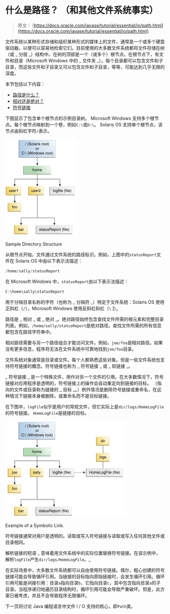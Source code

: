 # 什么是路径？ （和其他文件系统事实）

> 原文： [https://docs.oracle.com/javase/tutorial/essential/io/path.html](https://docs.oracle.com/javase/tutorial/essential/io/path.html)

文件系统以某种形式存储和组织某种形式的媒体上的文件，通常是一个或多个硬盘驱动器，以便可以容易地检索它们。目前使用的大多数文件系统都将文件存储在树（或 _ 分层 _）结构中。在树的顶部是一个（或多个）根节点。在根节点下，有文件和目录（Microsoft Windows 中的 _ 文件夹 _）。每个目录都可以包含文件和子目录，而这些文件和子目录又可以包含文件和子目录，等等，可能达到几乎无限的深度。

本节包括以下内容：

*   [路径是什么？](#path)
*   [相对还是绝对？](#relative)
*   [符号链接](#symlink)

下图显示了包含单个根节点的示例目录树。 Microsoft Windows 支持多个根节点。每个根节点映射到一个卷，例如`C:\`或`D:\`。 Solaris OS 支持单个根节点，该节点由斜杠字符`/`表示。

![Sample directory structure](img/b97c412825f946c5ba10ec251357ac38.jpg)

Sample Directory Structure



从根节点开始，文件通过文件系统的路径标识。例如，上图中的`statusReport`文件在 Solaris OS 中由以下表示法描述：

```java
/home/sally/statusReport

```

在 Microsoft Windows 中，`statusReport`由以下表示法描述：

```java
C:\home\sally\statusReport

```

用于分隔目录名称的字符（也称为 _ 分隔符 _）特定于文件系统：Solaris OS 使用正斜杠（`/`），Microsoft Windows 使用反斜杠斜杠（`\` ]）。

路径是 _ 相对 _ 或 _ 绝对 _。绝对路径始终包含查找文件所需的根元素和完整目录列表。例如，`/home/sally/statusReport`是绝对路径。查找文件所需的所有信息都包含在路径字符串中。

相对路径需要与另一个路径组合才能访问文件。例如，`joe/foo`是相对路径。如果没有更多信息，程序将无法在文件系统中可靠地找到`joe/foo`目录。

文件系统对象通常是目录或文件。每个人都熟悉这些对象。但是一些文件系统也支持符号链接的概念。符号链接也称为 _ 符号链接 _ 或 _ 软链接 _。

_ 符号链接 _ 是一个特殊文件，用作对另一个文件的引用。在大多数情况下，符号链接对应用程序是透明的，符号链接上的操作会自动重定向到链接的目标。 （指向的文件或目录称为链接的 _ 目标 _。）例外情况是删除符号链接或重命名，在这种情况下链接本身被删除，或重命名而不是目标链接。

在下图中，`logFile`似乎是用户的常规文件，但它实际上是`dir/logs/HomeLogFile`的符号链接。 `HomeLogFile`是链接的目标。

![Sample symbolic link](img/7c21521b1b85e28bad8729d6d54af38a.jpg)

Example of a Symbolic Link.



符号链接通常对用户是透明的。读取或写入符号链接与读取或写入任何其他文件或目录相同。

解析链接的短语 _ 意味着用文件系统中的实际位置替换符号链接。在该示例中，解析`logFile`产生`dir/logs/HomeLogFile`。_

在实际场景中，大多数文件系统都可以自由使用符号链接。偶尔，粗心创建的符号链接可能会导致循环引用。当链接的目标指向原始链接时，会发生循环引用。循环引用可能是间接引用：目录`a`指向目录`b`，它指向目录`c`，其中包含指向目录`a`的子目录。当程序递归地遍历目录结构时，循环引用可能会导致严重破坏。但是，此方案已被考虑，并且不会导致程序无限循环。

下一页将讨论 Java 编程语言中文件 I / O 支持的核心，即`Path`类。